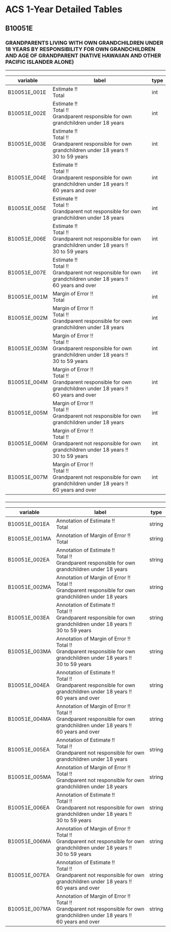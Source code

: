 # ACS 1-Year Detailed Tables

## B10051E

### GRANDPARENTS LIVING WITH OWN GRANDCHILDREN UNDER 18 YEARS BY RESPONSIBILITY FOR OWN GRANDCHILDREN AND AGE OF GRANDPARENT (NATIVE HAWAIIAN AND OTHER PACIFIC ISLANDER ALONE)

___

| variable | label | type |
| ----- | ----- | ----- |
| B10051E_001E | Estimate !!<br>Total | int |
| B10051E_002E | Estimate !!<br>Total !!<br>Grandparent responsible for own grandchildren under 18 years | int |
| B10051E_003E | Estimate !!<br>Total !!<br>Grandparent responsible for own grandchildren under 18 years !!<br>30 to 59 years | int |
| B10051E_004E | Estimate !!<br>Total !!<br>Grandparent responsible for own grandchildren under 18 years !!<br>60 years and over | int |
| B10051E_005E | Estimate !!<br>Total !!<br>Grandparent not responsible for own grandchildren under 18 years | int |
| B10051E_006E | Estimate !!<br>Total !!<br>Grandparent not responsible for own grandchildren under 18 years !!<br>30 to 59 years | int |
| B10051E_007E | Estimate !!<br>Total !!<br>Grandparent not responsible for own grandchildren under 18 years !!<br>60 years and over | int |
| B10051E_001M | Margin of Error !!<br>Total | int |
| B10051E_002M | Margin of Error !!<br>Total !!<br>Grandparent responsible for own grandchildren under 18 years | int |
| B10051E_003M | Margin of Error !!<br>Total !!<br>Grandparent responsible for own grandchildren under 18 years !!<br>30 to 59 years | int |
| B10051E_004M | Margin of Error !!<br>Total !!<br>Grandparent responsible for own grandchildren under 18 years !!<br>60 years and over | int |
| B10051E_005M | Margin of Error !!<br>Total !!<br>Grandparent not responsible for own grandchildren under 18 years | int |
| B10051E_006M | Margin of Error !!<br>Total !!<br>Grandparent not responsible for own grandchildren under 18 years !!<br>30 to 59 years | int |
| B10051E_007M | Margin of Error !!<br>Total !!<br>Grandparent not responsible for own grandchildren under 18 years !!<br>60 years and over | int |
### 

___

| variable | label | type |
| ----- | ----- | ----- |
| B10051E_001EA | Annotation of Estimate !!<br>Total | string |
| B10051E_001MA | Annotation of Margin of Error !!<br>Total | string |
| B10051E_002EA | Annotation of Estimate !!<br>Total !!<br>Grandparent responsible for own grandchildren under 18 years | string |
| B10051E_002MA | Annotation of Margin of Error !!<br>Total !!<br>Grandparent responsible for own grandchildren under 18 years | string |
| B10051E_003EA | Annotation of Estimate !!<br>Total !!<br>Grandparent responsible for own grandchildren under 18 years !!<br>30 to 59 years | string |
| B10051E_003MA | Annotation of Margin of Error !!<br>Total !!<br>Grandparent responsible for own grandchildren under 18 years !!<br>30 to 59 years | string |
| B10051E_004EA | Annotation of Estimate !!<br>Total !!<br>Grandparent responsible for own grandchildren under 18 years !!<br>60 years and over | string |
| B10051E_004MA | Annotation of Margin of Error !!<br>Total !!<br>Grandparent responsible for own grandchildren under 18 years !!<br>60 years and over | string |
| B10051E_005EA | Annotation of Estimate !!<br>Total !!<br>Grandparent not responsible for own grandchildren under 18 years | string |
| B10051E_005MA | Annotation of Margin of Error !!<br>Total !!<br>Grandparent not responsible for own grandchildren under 18 years | string |
| B10051E_006EA | Annotation of Estimate !!<br>Total !!<br>Grandparent not responsible for own grandchildren under 18 years !!<br>30 to 59 years | string |
| B10051E_006MA | Annotation of Margin of Error !!<br>Total !!<br>Grandparent not responsible for own grandchildren under 18 years !!<br>30 to 59 years | string |
| B10051E_007EA | Annotation of Estimate !!<br>Total !!<br>Grandparent not responsible for own grandchildren under 18 years !!<br>60 years and over | string |
| B10051E_007MA | Annotation of Margin of Error !!<br>Total !!<br>Grandparent not responsible for own grandchildren under 18 years !!<br>60 years and over | string |

